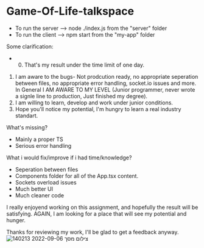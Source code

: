 ﻿# Game-Of-Life-talkspace
- To run the server --> node ./index.js from the "server" folder 
- To run the client --> npm start from the "my-app" folder

Some clarification: 
* 0) That's my result under the time limit of one day. 
 1) I am aware to the bugs- Not prodcution ready, no appropriate seperation between files, no appropriate error handling, socket.io issues and more. In General I AM AWARE TO MY LEVEL (Junior programmer, never wrote a signle line to production, Just finished my degree). 
 2) I am willing to learn, develop and work under junior conditions. 
 3) Hope you'll notice my potential, I'm hungry to learn a real industry standart.

What's missing?

- Mainly a proper TS
- Serious error handling

What i would fix/improve if i had time/knowledge?

- Seperation between files
- Components folder for all of the App.tsx content.
- Sockets overload issues
- Much better UI
- Much cleaner code
 
I really enjoyend working on this assignment, and hopefully the result will be satisfying. AGAIN, I am looking for a place that will see my potential and hunger.

Thanks for reviewing my work, I'll be glad to get a feedback anyway.
![צילום מסך 2022-09-06 140213](https://user-images.githubusercontent.com/82039964/188626319-3a99be76-0b9e-4644-856a-787c14dfc817.png)
